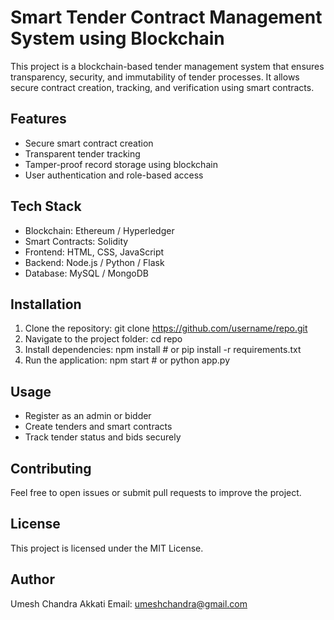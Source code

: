 # Smart Tender Contract Management System using Blockchain
This project is a blockchain-based tender management system that ensures transparency, security, and immutability of tender processes. It allows secure contract creation, tracking, and verification using smart contracts.
## Features
- Secure smart contract creation
- Transparent tender tracking
- Tamper-proof record storage using blockchain
- User authentication and role-based access
## Tech Stack
- Blockchain: Ethereum / Hyperledger
- Smart Contracts: Solidity
- Frontend: HTML, CSS, JavaScript
- Backend: Node.js / Python / Flask
- Database: MySQL / MongoDB
## Installation
1. Clone the repository:
   git clone https://github.com/username/repo.git
2. Navigate to the project folder:
   cd repo
3. Install dependencies:
   npm install  # or pip install -r requirements.txt
4. Run the application:
   npm start    # or python app.py
## Usage
- Register as an admin or bidder
- Create tenders and smart contracts
- Track tender status and bids securely
## Contributing
Feel free to open issues or submit pull requests to improve the project.
## License
This project is licensed under the MIT License.
## Author
Umesh Chandra Akkati
Email: umeshchandra@gmail.com
